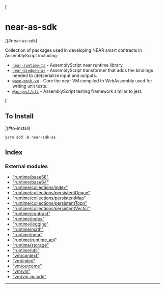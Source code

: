 
[

near-as-sdk
===========

](#near-as-sdk)

Collection of packages used in developing NEAR smart contracts in AssemblyScript including:

*   [`near-runtime-ts`](./packages/runtime) - AssemblyScript near runtime library
*   [`near-bindgen-as`](./packages/bindgen) - AssemblyScript transformer that adds the bindings needed to (de)serialize input and outputs.
*   [`wasm-mock-vm`](https://github.com/nearprotocol/wasm-mock-vm) - Core the near VM compiled to WebAssembly used for writing unit tests.
*   [`@as-pect/cli`](https://github.com/jtenner/as-pect) - AssemblyScript testing framework similar to jest.

[

To Install
----------

](#to-install)

```
yarn add -D near-sdk-as
```

## Index

### External modules

* ["runtime/base58"](modules/_runtime_base58_.md)
* ["runtime/base64"](modules/_runtime_base64_.md)
* ["runtime/collections/index"](modules/_runtime_collections_index_.md)
* ["runtime/collections/persistentDeque"](modules/_runtime_collections_persistentdeque_.md)
* ["runtime/collections/persistentMap"](modules/_runtime_collections_persistentmap_.md)
* ["runtime/collections/persistentTopn"](modules/_runtime_collections_persistenttopn_.md)
* ["runtime/collections/persistentVector"](modules/_runtime_collections_persistentvector_.md)
* ["runtime/contract"](modules/_runtime_contract_.md)
* ["runtime/index"](modules/_runtime_index_.md)
* ["runtime/logging"](modules/_runtime_logging_.md)
* ["runtime/math"](modules/_runtime_math_.md)
* ["runtime/near"](modules/_runtime_near_.md)
* ["runtime/runtime_api"](modules/_runtime_runtime_api_.md)
* ["runtime/storage"](modules/_runtime_storage_.md)
* ["runtime/util"](modules/_runtime_util_.md)
* ["vm/context"](modules/_vm_context_.md)
* ["vm/index"](modules/_vm_index_.md)
* ["vm/outcome"](modules/_vm_outcome_.md)
* ["vm/vm"](modules/_vm_vm_.md)
* ["vm/vm.include"](modules/_vm_vm_include_.md)

---

